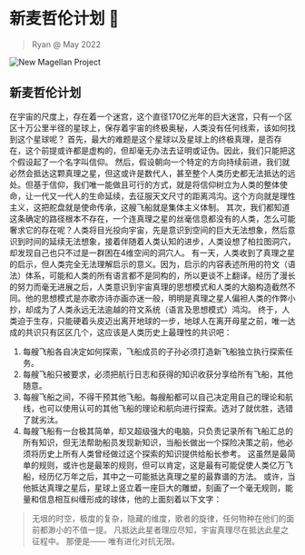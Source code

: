 # 新麦哲伦计划 🚀

> Ryan @ May 2022

![New Magellan Project](/img/new\_magellan\_project.jpeg)

## 新麦哲伦计划

在宇宙的尺度上，存在着一个迷宫，这个直径170亿光年的巨大迷宫，只有一个区区十万公里半径的星球上，保存着宇宙的终极奥秘，人类没有任何线索，该如何找到这个星球呢？ 首先，最大的难题是这个星球以及星球上的终极真理，是否存在，这个前提或许都是虚构的，但却毫无办法去证明或证伪。因此，我们只能把这个假设起了一个名字叫信仰。 然后，假设朝向一个特定的方向持续前进，我们就必然会抵达这颗真理之星，但这或许是数代人，甚至整个人类历史都无法抵达的远处。但基于信仰，我们唯一能做且可行的方式，就是将信仰树立为人类的整体使命，让一代又一代人的生命延续，去征服天文尺寸的距离鸿沟。这个方向就是理性主义，这把舵盘就是使命传承，这艘飞船就是集体主义体制。 其次，我们都知道这条确定的路径根本不存在，一个连真理之星的丝毫信息都没有的人类，怎么可能奢求它的存在呢？人类将目光投向宇宙，先是意识到空间的巨大无法想象，然后意识到时间的延续无法想象，接着伴随着人类认知的进步，人类设想了柏拉图洞穴，却发现自己也只不过是一群困在4维空间的洞穴人。 有一天，人类收到了真理之星的启示，但人类完全无法理解启示的意义。因为，启示的内容表述所用的符文（语法）体系，可能和人类的所有语言都不是同构的，所以更谈不上翻译。经历了漫长的努力而毫无进展之后，人类意识到宇宙真理的思想模式和人类的大脑构造截然不同。他的思想模式是亦歌亦诗亦画亦迷一般，明明是真理之星人偏袒人类的作弊小抄，却成为了人类永远无法逾越的符文系统（语言及思想模式）鸿沟。 终于，人类迫于生存，只能硬着头皮迈出离开地球的一步，地球人在离开母星之前，唯一达成的共识只有区区几个，这应该是人类历史上最理性的共识吧：

1. 每艘飞船各自决定如何探索，飞船成员的子孙必须打造新飞船独立执行探索任务。
2. 每艘飞船只被要求，必须把航行日志和获得的知识收获分享给所有飞船，其他随意。
3. 每艘飞船之间，不得干预其他飞船。每艘船都可以自己决定用自己的理论和航线，也可以使用认可的其他飞船的理论和航向进行探索。选对了就优胜，选错了就劣汰。
4. 每艘飞船有一台极其简单，却又超级强大的电脑，只负责记录所有飞船汇总的所有知识，但无法帮助船员发现新知识，当船长做出一个探险决策之前，他必须将历史上所有人类曾经做过这个探索的知识提供给船长参考。 这虽然是最简单的规则，或许也是最笨的规则，但可以肯定，这是最有可能促使人类亿万飞船，经历亿万年之后，其中之一可能抵达真理之星的最靠谱的方法。 或许，当他抵达真理之星后，星球上竖立着一座巨大的雕塑，刻画了一个毫无规则，能量和信息相互纠缠形成的球体，他的上面刻着以下文字：

> 无垠的时空，极度的复杂，隐藏的维度，歌者的旋律，任何物种在他们的面前都渺小的不值一提。 凡抵达此星者理应尽知，宇宙真理尽在抵达此星之征程中。 那便是—— 唯有进化对抗无限。
